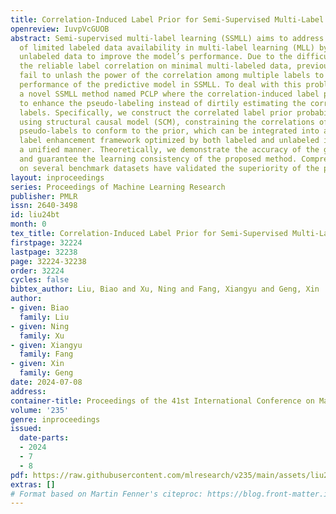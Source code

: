 ```yaml
---
title: Correlation-Induced Label Prior for Semi-Supervised Multi-Label Learning
openreview: IuvpVcGUOB
abstract: Semi-supervised multi-label learning (SSMLL) aims to address the challenge
  of limited labeled data availability in multi-label learning (MLL) by leveraging
  unlabeled data to improve the model’s performance. Due to the difficulty of estimating
  the reliable label correlation on minimal multi-labeled data, previous SSMLL methods
  fail to unlash the power of the correlation among multiple labels to improve the
  performance of the predictive model in SSMLL. To deal with this problem, we propose
  a novel SSMLL method named PCLP where the correlation-induced label prior is inferred
  to enhance the pseudo-labeling instead of dirtily estimating the correlation among
  labels. Specifically, we construct the correlated label prior probability distribution
  using structural causal model (SCM), constraining the correlations of generated
  pseudo-labels to conform to the prior, which can be integrated into a variational
  label enhancement framework optimized by both labeled and unlabeled instances in
  a unified manner. Theoretically, we demonstrate the accuracy of the generated pseudo-labels
  and guarantee the learning consistency of the proposed method. Comprehensive experiments
  on several benchmark datasets have validated the superiority of the proposed method.
layout: inproceedings
series: Proceedings of Machine Learning Research
publisher: PMLR
issn: 2640-3498
id: liu24bt
month: 0
tex_title: Correlation-Induced Label Prior for Semi-Supervised Multi-Label Learning
firstpage: 32224
lastpage: 32238
page: 32224-32238
order: 32224
cycles: false
bibtex_author: Liu, Biao and Xu, Ning and Fang, Xiangyu and Geng, Xin
author:
- given: Biao
  family: Liu
- given: Ning
  family: Xu
- given: Xiangyu
  family: Fang
- given: Xin
  family: Geng
date: 2024-07-08
address:
container-title: Proceedings of the 41st International Conference on Machine Learning
volume: '235'
genre: inproceedings
issued:
  date-parts:
  - 2024
  - 7
  - 8
pdf: https://raw.githubusercontent.com/mlresearch/v235/main/assets/liu24bt/liu24bt.pdf
extras: []
# Format based on Martin Fenner's citeproc: https://blog.front-matter.io/posts/citeproc-yaml-for-bibliographies/
---
```

